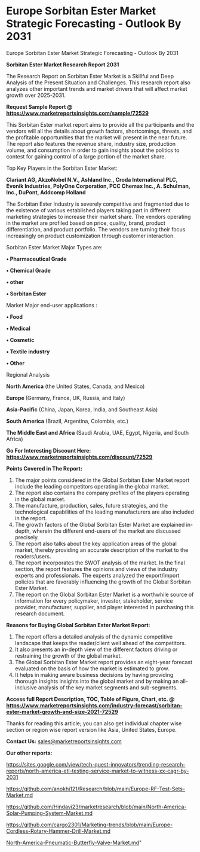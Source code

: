 # Europe Sorbitan Ester Market Strategic Forecasting - Outlook By 2031
Europe Sorbitan Ester Market Strategic Forecasting - Outlook By 2031

<strong>Sorbitan Ester Market Research Report 2031</strong>

The Research Report on Sorbitan Ester Market is a Skillful and Deep Analysis of the Present Situation and Challenges. This research report also analyzes other important trends and market drivers that will affect market growth over 2025-2031.

<strong>Request Sample Report @ <a href=https://www.marketreportsinsights.com/sample/72529>https://www.marketreportsinsights.com/sample/72529</a></strong>

This Sorbitan Ester market report aims to provide all the participants and the vendors will all the details about growth factors, shortcomings, threats, and the profitable opportunities that the market will present in the near future. The report also features the revenue share, industry size, production volume, and consumption in order to gain insights about the politics to contest for gaining control of a large portion of the market share.

Top Key Players in the Sorbitan Ester Market:

<strong>Clariant AG, AkzoNobel N.V., Ashland Inc., Croda International PLC, Evonik Industries, PolyOne Corporation, PCC Chemax Inc., A. Schulman, Inc., DuPont, Addcomp Holland</strong>

The Sorbitan Ester Industry is severely competitive and fragmented due to the existence of various established players taking part in different marketing strategies to increase their market share. The vendors operating in the market are profiled based on price, quality, brand, product differentiation, and product portfolio. The vendors are turning their focus increasingly on product customization through customer interaction.

Sorbitan Ester Market Major Types are:

<strong>• Pharmaceutical Grade

• Chemical Grade

• other

• Sorbitan Ester</strong>

Market Major end-user applications :

<strong>• Food

• Medical

• Cosmetic

• Textile industry

• Other</strong>

Regional Analysis

</u><strong><b>North America</b></strong> (the United States, Canada, and Mexico)

<strong><b>Europe </b></strong>(Germany, France, UK, Russia, and Italy)

<strong><b>Asia-Pacific</b></strong> (China, Japan, Korea, India, and Southeast Asia)

<strong><b>South America</b></strong> (Brazil, Argentina, Colombia, etc.)

<strong><b>The Middle East and Africa</b></strong> (Saudi Arabia, UAE, Egypt, Nigeria, and South Africa)

<strong>Go For Interesting Discount Here: <a href=https://www.marketreportsinsights.com/discount/72529>https://www.marketreportsinsights.com/discount/72529</a></strong>

<strong>Points Covered in The Report:</strong>
<ol>
  <li>The major points considered in the Global Sorbitan Ester Market report include the leading competitors operating in the global market.</li>
  <li>The report also contains the company profiles of the players operating in the global market.</li>
  <li>The manufacture, production, sales, future strategies, and the technological capabilities of the leading manufacturers are also included in the report.</li>
  <li>The growth factors of the Global Sorbitan Ester Market are explained in-depth, wherein the different end-users of the market are discussed precisely.</li>
  <li>The report also talks about the key application areas of the global market, thereby providing an accurate description of the market to the readers/users.</li>
  <li>The report incorporates the SWOT analysis of the market. In the final section, the report features the opinions and views of the industry experts and professionals. The experts analyzed the export/import policies that are favorably influencing the growth of the Global Sorbitan Ester Market.</li>
  <li>The report on the Global Sorbitan Ester Market is a worthwhile source of information for every policymaker, investor, stakeholder, service provider, manufacturer, supplier, and player interested in purchasing this research document.</li>
</ol>
<strong>Reasons for Buying Global Sorbitan Ester Market Report:</strong>

<ol>
  <li>The report offers a detailed analysis of the dynamic competitive landscape that keeps the reader/client well ahead of the competitors.</li>
  <li>It also presents an in-depth view of the different factors driving or restraining the growth of the global market.</li>
  <li>The Global Sorbitan Ester Market report provides an eight-year forecast evaluated on the basis of how the market is estimated to grow.</li>
  <li>It helps in making aware business decisions by having providing thorough insights insights into the global market and by making an all-inclusive analysis of the key market segments and sub-segments.</li>
</ol>
<strong>Access full Report Description, TOC, Table of Figure, Chart, etc. @ <a href=https://www.marketreportsinsights.com/industry-forecast/sorbitan-ester-market-growth-and-size-2021-72529>https://www.marketreportsinsights.com/industry-forecast/sorbitan-ester-market-growth-and-size-2021-72529</a></strong>


Thanks for reading this article; you can also get individual chapter wise section or region wise report version like Asia, United States, Europe.

<strong>Contact Us:</strong>
sales@marketreportsinsights.com

<strong>Our other reports:</strong>

<a href=https://sites.google.com/view/tech-quest-innovators/trending-research-reports/north-america-etl-testing-service-market-to-witness-xx-cagr-by-2031>https://sites.google.com/view/tech-quest-innovators/trending-research-reports/north-america-etl-testing-service-market-to-witness-xx-cagr-by-2031</a>

<a href=https://github.com/anokhi121/Research/blob/main/Europe-RF-Test-Sets-Market.md>https://github.com/anokhi121/Research/blob/main/Europe-RF-Test-Sets-Market.md</a>

<a href=https://github.com/Hindavi23/marketresearch/blob/main/North-America-Solar-Pumping-System-Market.md>https://github.com/Hindavi23/marketresearch/blob/main/North-America-Solar-Pumping-System-Market.md</a>

<a href=https://github.com/cargo2301/Marketing-trends/blob/main/Europe-Cordless-Rotary-Hammer-Drill-Market.md>https://github.com/cargo2301/Marketing-trends/blob/main/Europe-Cordless-Rotary-Hammer-Drill-Market.md</a>

<a href=North-America-Pneumatic-Butterfly-Valve-Market.md>North-America-Pneumatic-Butterfly-Valve-Market.md</a>"
